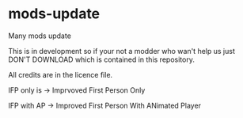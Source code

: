 # mods-update
Many mods update

This is in development so if your not a modder who wan't help us just DON'T DOWNLOAD which is contained in this repository.

All credits are in the licence file.

IFP only is -> Imprvoved First Person Only

IFP with AP -> Improved First Person With ANimated Player

